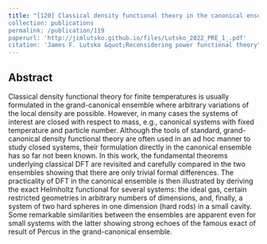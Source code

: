 ```yaml
---
title: "[120] Classical density functional theory in the canonical ensemble
collection: publications
permalink: /publication/119
paperurl: 'http://jimlutsko.github.io/files/Lutsko_2022_PRE_1_.pdf'
citation: 'James F. Lutsko &quot;Reconsidering power functional theory"&quot;, <i>Phys. Rev. E</i>, 105, 034120 (2022); doi:10.1103/PhysRevE.105.034120
---
```

Abstract
---
Classical density functional theory for finite temperatures is usually formulated in the grand-canonical ensemble where arbitrary variations of the local density are possible. However, in many cases the systems of interest are closed with respect to mass, e.g., canonical systems with fixed temperature and particle number. Although the tools of standard, grand-canonical density functional theory are often used in an ad hoc manner to study closed systems, their formulation directly in the canonical ensemble has so far not been known. In this work, the fundamental theorems underlying classical DFT are revisited and carefully compared in the two ensembles showing that there are only trivial formal differences. The practicality of DFT in the canonical ensemble is then illustrated by deriving the exact Helmholtz functional for several systems: the ideal gas, certain restricted geometries in arbitrary numbers of dimensions, and, finally, a system of two hard spheres in one dimension (hard rods) in a small cavity. Some remarkable similarities between the ensembles are apparent even for small systems with the latter showing strong echoes of the famous exact of result of Percus in the grand-canonical ensemble.


